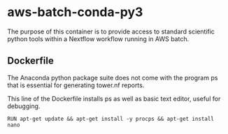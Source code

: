 # aws-batch-conda-py3

The purpose of this container is to provide access to standard scientific python tools 
within a Nextflow workflow running in AWS batch.

## Dockerfile 

The Anaconda python package suite does not come with the program ps that is 
essential for generating tower.nf reports. 

This line of the Dockerfile installs ps as well as basic text editor, useful for 
debugging. 

```
RUN apt-get update && apt-get install -y procps && apt-get install nano 
```
